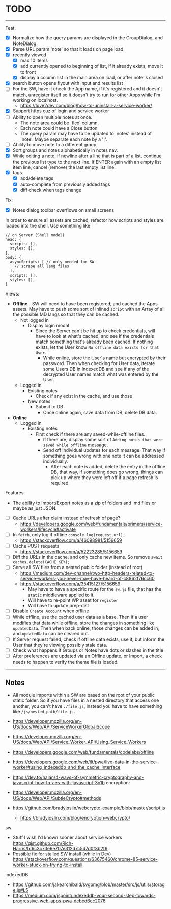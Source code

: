 # TODO
---

Feat:
- [x] Normalize how the query params are displayed in the GroupDialog, and NoteDialog.
- [x] Parse URL param 'note' so that it loads on page load.
- [x] recently viewed
  - [x] max 10 items
  - [x] add currently opened to beginning of list, if it already exists, move it to front
  - [x] display a column list in the main area on load, or after note is closed 
- [X] search button opens flyout with input and results list
- [ ] For the SW, have it check the App name, if it's registered and it doesn't match, unregister itself so it doesn't try to run for other Apps while I'm working on localhost.
  - https://love2dev.com/blog/how-to-uninstall-a-service-worker/
- [x] Support https cuz of login and service worker
- [ ] Ability to open multiple notes at once.
  - The note area could be 'flex' column.
  - Each note could have a Close button
  - The query param may have to be updated to 'notes' instead of 'note'. Maybe separate each note by a '|'.
- [ ] Ability to move note to a different group.
- [x] Sort groups and notes alphabetically in notes nav.
- [x] While editing a note, if newline after a line that is part of a list, continue the previous list type to the next line. If ENTER again with an empty list item line, cancel (remove) the last empty list line.
- [x] tags
  - [x] add/delete tags
  - [x] auto-complete from previously added tags
  - [x] diff check when tags change

Fix:
- [x] Notes dialog toolbar overflows on small screens

In order to ensure all assets are cached, refactor how scripts and styles are
loaded into the shell. Use something like
```
// on Server (Shell model)
head: {
  scripts: [],
  styles: [],
},
body: {
  asyncScripts: [ // only needed for SW
    // scrape all lang files
  ],
  scripts: [],
  styles: [],
}
```

Views:
  - **Offline** - SW will need to have been registered, and cached the Apps assets.
    May have to push some sort of inlined `script` with an Array of all the
    possible MD langs so that they can be cached.
    - Not logged in
      - Display login modal
        - Since the Server can't be hit up to check credentials, will have to
          look at what's cached, and see if the credentials match something
          that's already been cached. If nothing exists, let the User know `No
          offline data exists for that User`.
          - While online, store the User's name but encrypted by their password.
            Then when checking for User data, iterate some Users DB in IndexedDB
            and see if any of the decrypted User names match what was entered by
            the User.
    - Logged in
      - Existing notes
        - Check if any exist in the cache, and use those
      - New notes
        - Submit to DB
          - Once online again, save data from DB, delete DB data.
  - **Online**
    - Logged in
      - Existing notes
        - First check if there are any saved-while-offline files.
          - If there are, display some sort of `Adding notes that were saved
            while offline` message.
          - Send off individual updates for each message. That way if something
            goes wrong with one note it can be addressed individually.
            - After each note is added, delete the entry in the offline DB, that
              way, if something does go wrong, things can pick up where they
              were left off if a page refresh is required.

Features:
  - The ability to Import/Export notes as a zip of folders and .md files or
    maybe as just JSON.

- [ ] Cache URLs after claim instead of refresh of page?
  - https://developers.google.com/web/fundamentals/primers/service-workers/lifecycle#activate
- [ ] In `fetch`, only log if offline `console.log(request.url);`
  - https://stackoverflow.com/a/46098981/5156659
- [ ] Cache POST requests
  - https://stackoverflow.com/a/52223285/5156659
- [ ] Diff the URLs in the cache, and only cache new items. So remove `await caches.delete(CACHE_KEY);`
- [ ] Serve all SW files from a nested public folder (instead of root)
  - https://medium.com/dev-channel/two-http-headers-related-to-service-workers-you-never-may-have-heard-of-c8862f76cc60
  - https://stackoverflow.com/a/35415127/5156659
    - May have to have a specific route for the `sw.js` file, that has the
      `static` middleware applied to it.
    - Will have to re-point WP asset for `register`
    - Will have to update prep-dist
- [ ] Disable `Create Account` when offline
- [ ] While offline, use the cached user data as a base. Then if a user modifies
  that data while offline, store the changes in something like `updatedData`.
  Then when back online, those changes can be added in, and `updatedData` can
  be cleared out.
- [ ] If Server request failed, check if offline data exists, use it, but inform
  the User that they're viewing possibly stale data.
- [ ] Check what happens if Groups or Notes have dots or slashes in the title
- [ ] After preferences are updated via an Offline update, or Import, a check
  needs to happen to verify the theme file is loaded.

---

## Notes

- All module imports within a SW are based on the root of your public static
  folder. So if you have files in a nested directory that access one another, you
  can't have `./file.js`, instead you have to have something like `/js/nested_path/file.js`.

- https://developer.mozilla.org/en-US/docs/Web/API/ServiceWorkerGlobalScope
- https://developer.mozilla.org/en-US/docs/Web/API/Service_Worker_API/Using_Service_Workers
- https://developers.google.com/web/fundamentals/codelabs/offline
- https://developers.google.com/web/ilt/pwa/live-data-in-the-service-worker#using_indexeddb_and_the_cache_interface
- https://dev.to/halan/4-ways-of-symmetric-cryptography-and-javascript-how-to-aes-with-javascript-3o1b
encryption:
- https://developer.mozilla.org/en-US/docs/Web/API/SubtleCrypto#methods
- https://github.com/bradyjoslin/webcrypto-example/blob/master/script.js
  - https://bradyjoslin.com/blog/encryption-webcrypto/

sw
- Stuff I wish I'd known sooner about service workers https://gist.github.com/Rich-Harris/fd6c3c73e6e707e312d7c5d7d0f3b2f9
- Possible fix for stalled SW install (while in Dev) https://stackoverflow.com/questions/63675460/chrome-85-service-worker-stuck-on-trying-to-install

indexedDB
- https://github.com/jakearchibald/svgomg/blob/master/src/js/utils/storage.js#L5
- https://medium.com/jspoint/indexeddb-your-second-step-towards-progressive-web-apps-pwa-dcbcd6cc2076
